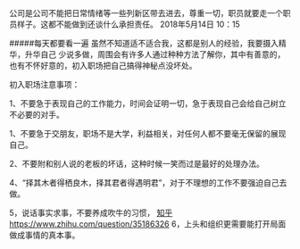公司是公司不能把日常情绪等一些列新区带去进去，尊重一切，职员就要走一个职员样子。这都不能做到还谈什么承担责任。
2018年5月14日
10：15

#####每天都要看一遍
虽然不知道适不适合我，这都是别人的经验，我要摄入精华，升华自己
少说多做，周围会有许多人通过种种方法了解你，其中有善意的，也有不怀好意的，初入职场把自己搞得神秘点没坏处。



初入职场注意事项：

1、不要急于表现自己的工作能力，时间会证明一切，急于表现自己会给自己树立不必要的对手。

1、不要急于交朋友，职场不是大学，利益相关，对任何人都不要毫无保留的展现自己。

2、不要附和别人说的老板的坏话，这种时候一笑而过是最好的处理办法。

4、“择其木者得栖良木，择其君者得遇明君”，对于不理想的工作不要强迫自己去做。

5，说话事实求事，不要养成吹牛的习惯，
[知乎]()https://www.zhihu.com/question/35186326
6，上头和组织更需要能打开局面做成事情的真本事。
